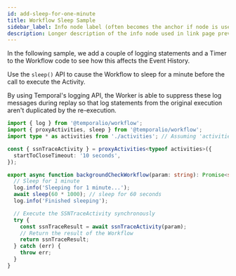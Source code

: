 ```yaml
---
id: add-sleep-for-one-minute
title: Workflow Sleep Sample
sidebar_label: Info node label (often becomes the anchor if node is used as a header)
description: Longer description of the info node used in link page previews.
---
```


In the following sample, we add a couple of logging statements and a Timer to the Workflow code to see how this affects the Event History.

Use the `sleep()` API to cause the Workflow to sleep for a minute before the call to execute the Activity.

By using Temporal's logging API, the Worker is able to suppress these log messages during replay so that log statements from the original execution aren't duplicated by the re-execution.

```typescript
import { log } from '@temporalio/workflow';
import { proxyActivities, sleep } from '@temporalio/workflow';
import type * as activities from './activities'; // Assuming 'activities' is the file containing your activity definitions

const { ssnTraceActivity } = proxyActivities<typeof activities>({
  startToCloseTimeout: '10 seconds',
});

export async function backgroundCheckWorkflow(param: string): Promise<string> {
  // Sleep for 1 minute
  log.info('Sleeping for 1 minute...');
  await sleep(60 * 1000); // sleep for 60 seconds
  log.info('Finished sleeping');

  // Execute the SSNTraceActivity synchronously
  try {
    const ssnTraceResult = await ssnTraceActivity(param);
    // Return the result of the Workflow
    return ssnTraceResult;
  } catch (err) {
    throw err;
  }
}
```
